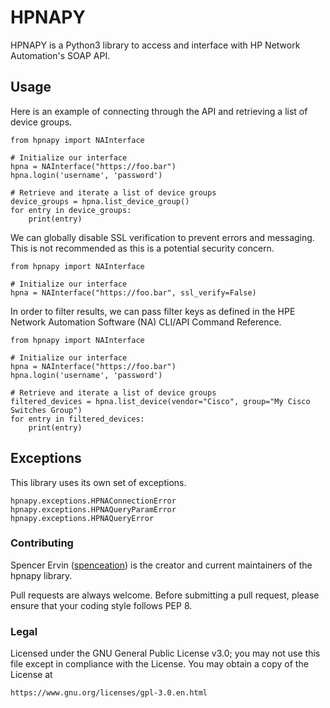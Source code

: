 HPNAPY
===========
HPNAPY is a Python3 library to access and interface with HP Network Automation's SOAP API.

## Usage

Here is an example of connecting through the API and retrieving a list of device groups.
```
from hpnapy import NAInterface

# Initialize our interface
hpna = NAInterface("https://foo.bar")
hpna.login('username', 'password')

# Retrieve and iterate a list of device groups
device_groups = hpna.list_device_group()
for entry in device_groups:
    print(entry)

```

We can globally disable SSL verification to prevent errors and messaging. This is not recommended as this is a potential security concern.
```
from hpnapy import NAInterface

# Initialize our interface
hpna = NAInterface("https://foo.bar", ssl_verify=False)

```

In order to filter results, we can pass filter keys as defined in the HPE Network Automation Software (NA) CLI/API Command Reference.

```
from hpnapy import NAInterface

# Initialize our interface
hpna = NAInterface("https://foo.bar")
hpna.login('username', 'password')

# Retrieve and iterate a list of device groups
filtered_devices = hpna.list_device(vendor="Cisco", group="My Cisco Switches Group")
for entry in filtered_devices:
    print(entry)

```

## Exceptions

This library uses its own set of exceptions.

```
hpnapy.exceptions.HPNAConnectionError
hpnapy.exceptions.HPNAQueryParamError
hpnapy.exceptions.HPNAQueryError
```

### Contributing ###

Spencer Ervin ([spenceation](https://github.com/spenceation)) is the creator and current maintainers of the hpnapy library.

Pull requests are always welcome. Before submitting a pull request, please ensure that your coding style follows PEP 8.

### Legal ###

Licensed under the GNU General Public License v3.0; you may not use this file except in compliance with the License. You may obtain a copy of the License at

    https://www.gnu.org/licenses/gpl-3.0.en.html
